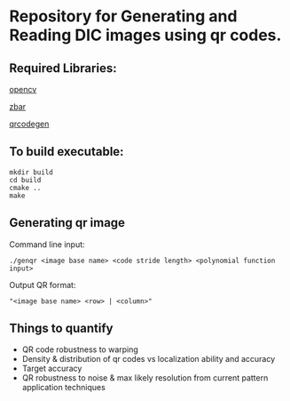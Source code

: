 # Repository for Generating and Reading DIC images using qr codes.

## Required Libraries:

[opencv](https://github.com/opencv/opencv)

[zbar](https://github.com/ZBar/ZBar)

[qrcodegen](https://www.nayuki.io/page/qr-code-generator-library)


## To build executable:
```
mkdir build
cd build
cmake ..
make
```

## Generating qr image

Command line input:
```
./genqr <image base name> <code stride length> <polynomial function input>
```

Output QR format:
```
"<image base name> <row> | <column>"
```

## Things to quantify
- QR code robustness to warping
- Density & distribution of qr codes vs localization ability and accuracy
- Target accuracy
- QR robustness to noise & max likely resolution from current pattern application techniques
